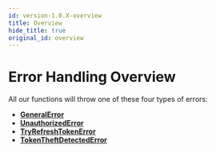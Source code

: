 ```yaml
---
id: version-1.0.X-overview
title: Overview
hide_title: true
original_id: overview
---
```


# Error Handling Overview

All our functions will throw one of these four types of errors:
- **[GeneralError](./general-error)**
- **[UnauthorizedError](./unauthorised)**
- **[TryRefreshTokenError](./try-refresh-token)**
- **[TokenTheftDetectedError](./token-theft-detected)**